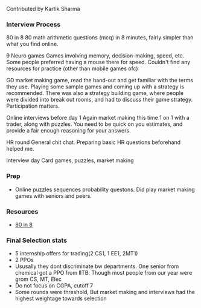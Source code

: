Contributed by Kartik Sharma

### Interview Process
80 in 8 
80 math arithmetic questions (mcq) in 8 minutes, fairly simpler than what you find online.

9 Neuro games
Games involving memory, decision-making, speed, etc. Some people preferred having a mouse there for speed. Couldn't find any resources for practice (other than mobile games ofc)

GD
market making game, read the hand-out and get familiar with the terms they use. Playing some sample games and coming up with a strategy is recommended. There was also a strategy building game, where people were divided into break out rooms, and had to discuss their game strategy. Participation matters.

Online interviews before day 1
Again market making this time 1 on 1 with a trader, along with puzzles. You need to be quick on you estimates, and provide a fair enough reasoning for your answers. 

HR round
General chit chat. Preparing basic HR questions beforehand helped me. 

Interview day
Card games, puzzles, market making


### Prep

- Online puzzles sequences probability questons. Did play market making games with seniors and peers.

### Resources

- [80 in 8](https://rfqjobs.com/practice/math/optiver-test/)


### Final Selection stats

- 5 internship offers for trading(2 CS1, 1 EE1, 2MT1)
- 2 PPOs
- Ususally they dont discriminate bw departments. One senior from chemical got a PPO from IITB. Though most people from our year were grom CS, MT, Elec
- Do not focus on CGPA, cutoff 7
- Some rounds were threshold, But market making and interviews had the highest weightage towards selection

